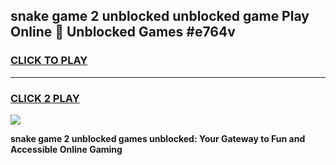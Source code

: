 
## snake game 2 unblocked unblocked game Play Online 👋 Unblocked Games #e764v
<h3>
<a href="https://premium.freeplayer.one?title=snake_game_2_unblocked&ref=21F">CLICK TO PLAY</a></h3>
<hr>

<h3>
<a href="https://premium.freeplayer.one?title=snake_game_2_unblocked&ref=21F">CLICK 2 PLAY</a>
  
</h3>

<a href="https://premium.freeplayer.one?title=snake_game_2_unblocked&ref=21F/"><img src="https://clearcache.store/games.png"></a>


**snake game 2 unblocked games unblocked: Your Gateway to Fun and Accessible Online Gaming**
